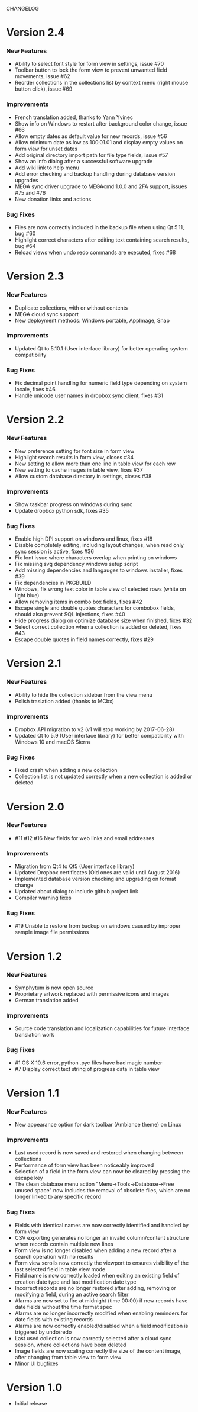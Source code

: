 CHANGELOG

Version 2.4
===========

### New Features
- Ability to select font style for form view in settings, issue #70 
- Toolbar button to lock the form view to prevent unwanted field movements, issue #62 
- Reorder collections in the collections list by context menu (right mouse button click), issue #69 

### Improvements
- French translation added, thanks to Yann Yvinec
- Show info on Windows to restart after background color change, issue #66
- Allow empty dates as default value for new records, issue #56
- Allow minimum date as low as 100.01.01 and display empty values on form view for unset dates
- Add original directory import path for file type fields, issue #57
- Show an info dialog after a successful software upgrade
- Add wiki link to help menu
- Add error checking and backup handling during database version upgrades
- MEGA sync driver upgrade to MEGAcmd 1.0.0 and 2FA support, issues #75 and #76 
- New donation links and actions

### Bug Fixes
- Files are now correctly included in the backup file when using Qt 5.11, bug #60 
- Highlight correct characters after editing text containing search results, bug #64
- Reload views when undo redo commands are executed, fixes #68


Version 2.3
===========

### New Features
- Duplicate collections, with or without contents
- MEGA cloud sync support
- New deployment methods: Windows portable, AppImage, Snap

### Improvements
- Updated Qt to 5.10.1 (User interface library) for better operating system compatibility

### Bug Fixes
- Fix decimal point handling for numeric field type depending on system locale, fixes #46
- Handle unicode user names in dropbox sync client, fixes #31


Version 2.2
===========

### New Features
- New preference setting for font size in form view
- Highlight search results in form view, closes #34
- New setting to allow more than one line in table view for each row
- New setting to cache images in table view, fixes #37
- Allow custom database directory in settings, closes #38

### Improvements
- Show taskbar progress on windows during sync
- Update dropbox python sdk, fixes #35

### Bug Fixes
- Enable high DPI support on windows and linux, fixes #18
- Disable completely editing, including layout changes, when read only sync session is active, fixes #36
- Fix font issue where characters overlap when printing on windows
- Fix missing svg dependency windows setup script
- Add missing dependencies and langauges to windows installer, fixes #39
- Fix dependencies in PKGBUILD
- Windows, fix wrong text color in table view of selected rows (white on light blue)
- Allow removing items in combo box fields, fixes #42
- Escape single and double quotes characters for combobox fields, should also prevent SQL injections, fixes #40
- Hide progress dialog on optimize database size when finished, fixes #32
- Select correct collection when a collection is added or deleted, fixes #43
- Escape double quotes in field names correctly, fixes #29


Version 2.1
===========

### New Features
- Ability to hide the collection sidebar from the view menu
- Polish traslation added (thanks to MCbx)

### Improvements
- Dropbox API migration to v2 (v1 will stop working by 2017-06-28)
- Updated Qt to 5.9 (User interface library) for better compatibility with Windows 10 and macOS Sierra

### Bug Fixes
- Fixed crash when adding a new collection
- Collection list is not updated correctly when a new collection is added or deleted


Version 2.0
===========

### New Features
- #11 #12 #16 New fields for web links and email addresses

### Improvements
- Migration from Qt4 to Qt5 (User interface library)
- Updated Dropbox certificates (Old ones are valid until August 2016)
- Implemented database version checking and upgrading on format change
- Updated about dialog to include github project link
- Compiler warning fixes

### Bug Fixes
- #19 Unable to restore from backup on windows caused by improper sample image file permissions


Version 1.2
===========

### New Features
- Symphytum is now open source
- Proprietary artwork replaced with permissive icons and images
- German translation added

### Improvements
- Source code translation and localization capabilities for future interface translation work

### Bug Fixes
- #1 OS X 10.6 error, python .pyc files have bad magic number
- #7 Display correct text string of progress data in table view


Version 1.1
===========

### New Features
- New appearance option for dark toolbar (Ambiance theme) on Linux

### Improvements
- Last used record is now saved and restored when changing between collections
- Performance of form view has been noticeably improved
- Selection of a field in the form view can now be cleared by pressing the escape key
- The clean database menu action "Menu->Tools->Database->Free unused space" now includes the removal
  of obsolete files, which are no longer linked to any specific record

### Bug Fixes
- Fields with identical names are now correctly identified and handled by form view
- CSV exporting generates no longer an invalid column/content structure when records contain multiple new lines
- Form view is no longer disabled when adding a new record after a search operation with no results
- Form view scrolls now correctly the viewport to ensures visibility of the last selected field in table view mode
- Field name is now correctly loaded when editing an existing field of creation date type and last modification date type
- Incorrect records are no longer restored after adding, removing or modifying a field, during an active search filter
- Alarms are now set to fire at midnight (time 00:00) if new records have date fields without the time format spec
- Alarms are no longer incorrectly modified when enabling reminders for date fields with existing records
- Alarms are now correctly enabled/disabled when a field modification is triggered by undo/redo
- Last used collection is now correctly selected after a cloud sync session, where collections have been deleted
- Image fields are now scaling correctly the size of the content image, after changing from table view to form view
- Minor UI bugfixes


Version 1.0
===========

- Initial release
